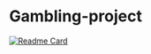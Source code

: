 # Gambling-project

[![Readme Card](https://github-readme-stats.vercel.app/api/pin/?username=nihatcanertug&repo=github-readme-stats)](https://github.com/anuraghazra/github-readme-stats)
